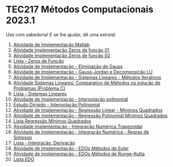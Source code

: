 # TEC217 Métodos Computacionais 2023.1

Use com sabedoria! E se lhe ajudar, dê uma estrela!

1. [Atividade de Implementação Matlab](https://github.com/KevinCerqueira/tec217-metodos-computacionais/tree/main/scripts/ATV01%20-%20Atividade%20de%20Implementa%C3%A7%C3%A3o%20Matlab%20 "ATV01")
2. [Atividade Implementação Zeros de função 01](https://github.com/KevinCerqueira/tec217-metodos-computacionais/tree/main/scripts/ATV02%20-%20Atividade%20Implementa%C3%A7%C3%A3o%20Zeros%20de%20fun%C3%A7%C3%A3o%2001 "ATV02")
3. [Atividade Implementação Zeros de função 02](https://github.com/KevinCerqueira/tec217-metodos-computacionais/tree/main/scripts/ATV03%20-%20Atividade%20Implementa%C3%A7%C3%A3o%20Zeros%20de%20fun%C3%A7%C3%A3o%2002 "ATV03")
4. [Lista - Zeros de Função](https://github.com/KevinCerqueira/tec217-metodos-computacionais/tree/main/scripts/ATV04%20-%20Lista%20-%20Zeros%20de%20Fun%C3%A7%C3%A3o%20 "ATV04")
5. [Atividade de Implementação - Eliminação de Gauss](https://github.com/KevinCerqueira/tec217-metodos-computacionais/tree/main/scripts/ATV05%20-%20Atividade%20de%20Implementa%C3%A7%C3%A3o%20-%20Elimina%C3%A7%C3%A3o%20de%20Gauss "ATV05")
6. [Atividade de Implementação - Gauss-Jordan e Decomposição LU](https://github.com/KevinCerqueira/tec217-metodos-computacionais/tree/main/scripts/ATV06%20-%20Atividade%20de%20Implementa%C3%A7%C3%A3o%20-%20Gauss-Jordan%20e%20Decomposi%C3%A7%C3%A3o%20LU "ATV06")
7. [Atividade de Implementação - Sistemas Lineares - Métodos Iterativos](https://github.com/KevinCerqueira/tec217-metodos-computacionais/tree/main/scripts/ATV07%20-%20Atividade%20de%20Implementa%C3%A7%C3%A3o%20-%20Sistemas%20Lineares%20-%20M%C3%A9todos%20Iterativos "ATV07")
8. [Atividade Sistemas Lineares: Comparativo de Métodos na solução de Problemas (Problema C)](https://github.com/KevinCerqueira/tec217-metodos-computacionais/tree/main/scripts/ATV08%20(Problema%20C)%20-%20Atividade%20Sistemas%20Lineares%3A%20Comparativo%20de%20M%C3%A9todos%20na%20solu%C3%A7%C3%A3o%20de%20Problemas "ATV08")
9. [Lista - Sistemas Lineares](https://github.com/KevinCerqueira/tec217-metodos-computacionais/tree/main/scripts/ATV09%20-%20Lista%20-%20Sistemas%20Lineares "ATV09")
10. [Atividade de Implementação - Interpolação polinomial](https://github.com/KevinCerqueira/tec217-metodos-computacionais/tree/main/scripts/ATV10%20-%20Atividade%20de%20Implementa%C3%A7%C3%A3o%20-%20Interpola%C3%A7%C3%A3o%20polinomial "ATV10")
11. [Estudo Dirigido - Interpolação Polinomial ](https://github.com/KevinCerqueira/tec217-metodos-computacionais/tree/main/scripts/ATV11%20-%20Estudo%20Dirigido%20-%20Interpola%C3%A7%C3%A3o%20Polinomial%20 "ATV11")
12. [Atividade de Implementação - Regressão Linear - Mínimos Quadrados](https://github.com/KevinCerqueira/tec217-metodos-computacionais/tree/main/scripts/ATV12%20-%20Atividade%20de%20Implementa%C3%A7%C3%A3o%20-%20Regress%C3%A3o%20Linear%20-%20M%C3%ADnimos%20Quadrados "ATV12")
13. [Atividade de implementação - Regressão Polinomial Mínimos Quadrados](https://github.com/KevinCerqueira/tec217-metodos-computacionais/tree/main/scripts/ATV13%20-%20Atividade%20de%20implementa%C3%A7%C3%A3o%20-%20Regress%C3%A3o%20Polinomial%20M%C3%ADnimos%20Quadrados "ATV13")
14. [Lista Regressão Mínimos Quadrados](https://github.com/KevinCerqueira/tec217-metodos-computacionais/tree/main/scripts/ATV14%20-%20Lista%20Regress%C3%A3o%20M%C3%ADnimos%20Quadrados "ATV14")
15. [Atividade Implementação - Integração Numérica Trapezoidal](https://github.com/KevinCerqueira/tec217-metodos-computacionais/tree/main/scripts/ATV15%20-%20Atividade%20Implementa%C3%A7%C3%A3o%20-%20Integra%C3%A7%C3%A3o%20Num%C3%A9rica%20Trapezoidal "ATV15")
16. [Atividade de Implementação - Integração Numérica - Regras de Simpson](https://github.com/KevinCerqueira/tec217-metodos-computacionais/tree/main/scripts/ATV16%20-%20Atividade%20de%20Implementa%C3%A7%C3%A3o%20-%20Integra%C3%A7%C3%A3o%20Num%C3%A9rica%20-%20Regras%20de%20Simpson "ATV16")
17. [Lista - Integração: Derivação](https://github.com/KevinCerqueira/tec217-metodos-computacionais/tree/main/scripts/ATV17%20-%20Lista%20-%20Integra%C3%A7%C3%A3o%3A%20Deriva%C3%A7%C3%A3o "ATV17")
18. [Atividade de Implementação - EDOs Métodos de Euler](https://github.com/KevinCerqueira/tec217-metodos-computacionais/tree/main/scripts/ATV18%20-%20Atividade%20de%20Implementa%C3%A7%C3%A3o%20-%20EDOs%20M%C3%A9todos%20de%20Euler "ATV18")
19. [Atividade de Implementação - EDOs Métodos de Runge-Kutta](https://github.com/KevinCerqueira/tec217-metodos-computacionais/tree/main/scripts/ATV19%20-%20Atividade%20de%20Implementa%C3%A7%C3%A3o%20-%20EDOs%20M%C3%A9todos%20de%20Runge-Kutta "ATV19")
20. [Lista EDO](https://github.com/KevinCerqueira/tec217-metodos-computacionais/tree/main/scripts/ATV20%20-%20Lista%20EDO "ATV20")
